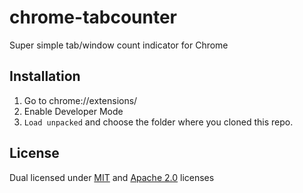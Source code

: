 chrome-tabcounter
=================

Super simple tab/window count indicator for Chrome

## Installation

1. Go to chrome://extensions/
2. Enable Developer Mode
3. `Load unpacked` and choose the folder where you cloned this repo.

## License
Dual licensed under [MIT](http://opensource.org/licenses/MIT) and [Apache 2.0](http://www.apache.org/licenses/LICENSE-2.0) licenses
